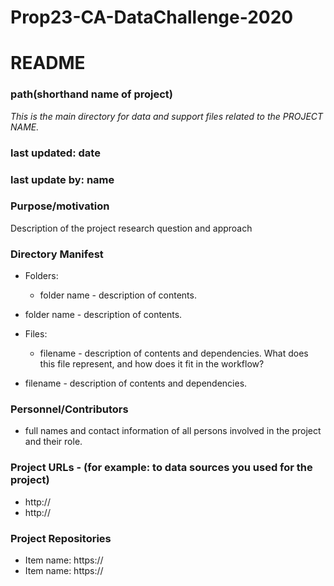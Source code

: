 # Prop23-CA-DataChallenge-2020

# README
### path(shorthand name of project)

*This is the main directory for data and support files related to the PROJECT NAME.*

### last updated: date
### last update by: name


### Purpose/motivation
Description of the project research question and approach


### Directory Manifest

*  Folders:
	* folder name - description of contents.
* folder name - description of contents.

* Files:
	*  filename - description of contents and dependencies. What does     this file represent, and how does it fit in the workflow?
*  filename - description of contents and dependencies.

### Personnel/Contributors

* full names and contact information of all persons involved in the project and their role.


### Project URLs - (for example: to data sources you used for the project)

* http://
* http://

### Project Repositories

* Item name: https://
* Item name: https://



